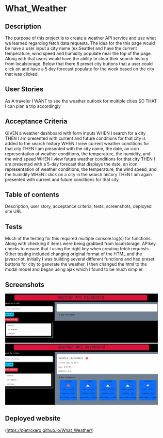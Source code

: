 # What_Weather

## Description
The purpose of this project is to create a weather API service and use what we learned regarding fetch data requests. The idea for the this page
would be have a user input a city name (ex:Seattle) and have the current temperature, wind speed and humidity populate near the top of the page.
Along with that users would have the ability to clear their search history from localstorage.
Below that there 8 preset city buttons that a user could click on and have a 5 day forecast populate for the week based on the city that was clicked.

## User Stories
As A traveler
I WANT to see the weather outlook for multiple cities
SO THAT I can plan a trip accordingly

## Acceptance Criteria
GIVEN a weather dashboard with form inputs
WHEN I search for a city
THEN I am presented with current and future conditions for that city is added to the search history
WHEN I view current weather conditions for that city
THEN I am presented with the city name, the date, an icon representation of weather conditions, the temperature, the humidity, and the wind speed
WHEN I view future weather conditions for that city
THEN I am presented with a 5-day forecast that displays the date, an icon representation of weather conditions, the temperature, the wind speed, and the humidity
WHEN I click on a city in the search history
THEN I am again presented with current and future conditions for that city

## Table of contents
Description, user story, acceptance criteria, tests, screenshots, deployed site URL
## Tests
Much of the testing for this required multiple console.log(s) for functions. Along with checking if items were being grabbed from localstorage.
APIkey checks to ensure that I using the right key when creating fetch requests.
Other testing included changing original format of the HTML and the javascript, initially I was building several different functions and had preset buttons for city to generate the weather, I then changed the html to the modal model and began using ajax which I found to be much simpler. 

## Screenshots
![Screenshot](./assets/images/weather%20API.png)
![Screenshot](./assets/images/weather%20API%202.png)

## Deployed website

(https://pietroxero.github.io/What_Weather/)